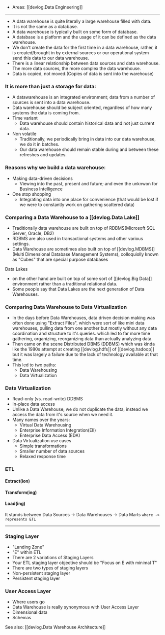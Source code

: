 
- Areas: [[devlog.Data Engineering]]

---

- A data warehouse is quite literally a large warehouse filled with data.
- It is not the same as a database.
- A data warehouse is typically built on some form of database.
- A database is a platform and the usage of it can be defined as the data warehouse.
- We don't create the data for the first time in a data warehouse, rather, it is created/brought in by external sources or our operational system send this data to our data warehouse.
- There is a linear relationship between data sources and data warehouse. The more data sources, the more complex the data warehouse.
- Data is copied, not moved.(Copies of data is sent into the warehouse)

### It is more than just a storage for data:

- A datawarehouse is an integrated environment; data from a number of sources is sent into a data warehouse.
- Data warehouse should be subject oriented, regardless of how many systems the data is coming from.
- Time variant
  - Data warehouse should contain historical data and not just current data.
- Non volatile
  - Traditionally, we periodically bring in data into our data warehouse, we do it in batches.
  - Our data warehouse should remain stable during and between these refreshes and updates.

### Reasons why we build a data warehouse:

- Making data-driven decisions
  - Viewing into the past, present and future; and even the unknwon for Business Intelligence
- One stop shopping
  - Integrating data into one place for convenience (that would be lost if we were to constantly work on gathering scattered data)

### Comparing a Data Warehouse to a [[devlog.Data Lake]]

- Traditionally data warehouse are built on top of RDBMS(Microsoft SQL Server, Oracle, DB2)
- RDBMS are also used in transactional systems and other various settings.
- Data Warehouse are sometimes also built on top of [[devlog.MDBMS]](Multi Dimensional Database Management Systems), colloquiolly known as "Cubes" that are special purpose databases

Data Lakes

- on the other hand are built on top of some sort of [[devlog.Big Data]] environment rather than a traditional relational data.
- Some people say that Data Lakes are the next generation of Data Warehouses.

### Comparing Data Warehouse to Data Virtualization

- In the days before Data Warehouses, data driven decision making was often done using "Extract Files", which were sort of like mini data warehouses, pulling data from one another but mostly without any data coordination and structure to it's queries. which led to far more time gathering, organizing, reorganizing data than actually analyzing data.
- Then came on the scene Distributed DBMS (DDBMS) which was kinda like the 1980s attempt at creating [[devlog.hdfs]] of [[devlog.hadoop]] but it was largely a failure due to the lack of technology available at that time.
- This led to two paths:
  - Data Warehousing
  - Data Virtualization

### Data Virtualization

- Read-only (vs. read-write) DDBMS
- In-place data access
- Unlike a Data Warehouse, we do not duplicate the data, instead we access the data from it's source when we need it.
- Many names over the years:
  - Virtual Data Warehousing
  - Enterprise Information Integration(EII)
  - Enterprise Data Access (EDA)
- Data Virtualization use cases
  - Simple transformations
  - Smaller number of data sources
  - Relaxed response time

### ETL

#### Extract(ion)

#### Transform(ing)

#### Load(ing)

It stands between Data Sources -\> Data Warehouses -\> Data Marts
`where -> represents ETL`

---

### Staging Layer

- "Landing Zone"
- "E" within ETL
- There are 2 variations of Staging Layers
- Your ETL staging layer objective should be "Focus on E with minimal T"
- There are two types of staging layers
- Non-persistent staging layer
- Persistent staging layer

### User Access Layer

- Where users go
- Data Warehouse is really synonymous with User Access Layer
- Dimensional data
- Schemas

See also: [[devlog.Data Warehouse Architecture]]
